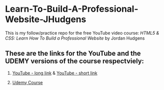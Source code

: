 # Learn-To-Build-A-Professional-Website-JHudgens
This is my follow/practice repo for the free YouTube video course: *HTML5 & CSS: Learn How To Build a Professional Website* by Jordan Hudgens 

## These are the links for the YouTube and the UDEMY versions of the course respectviely:

1. [YouTube - long link](https://www.youtube.com/watch?v=5bMdjkfvONE) & [YouTube - short link](https://youtu.be/5bMdjkfvONE)

2. [Udemy Course ](https://www.udemy.com/course/html-css-code-bootcamp/)
